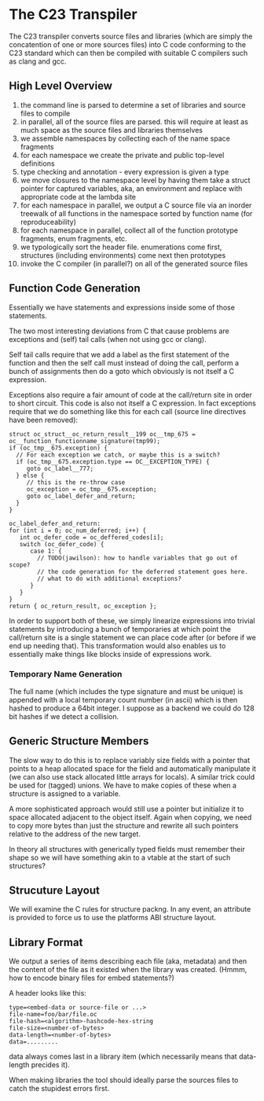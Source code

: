 # The C23 Transpiler

The C23 transpiler converts source files and libraries (which are simply the
concatention of one or more sources files) into C code conforming to the C23
standard which can then be compiled with suitable C compilers such as clang
and gcc.

## High Level Overview

1. the command line is parsed to determine a set of libraries and source files to compile
2. in parallel, all of the source files are parsed. this will require at least as much space
   as the source files and libraries themselves
3. we assemble namespaces by collecting each of the name space fragments
4. for each namespace we create the private and public top-level definitions
5. type checking and annotation - every expression is given a type
6. we move closures to the namespace level by having them take a struct pointer for
   captured variables, aka, an environment and replace with appropriate code at the
   lambda site
7. for each namespace in parallel, we output a C source file via an inorder treewalk
    of all functions in the namespace sorted by function name (for reproduceability)
8. for each namespace in parallel, collect all of the function prototype fragments, enum fragments,
    etc.
9. we typologically sort the header file. enumerations come first, structures (including environments)
   come next then prototypes  
10. invoke the C compiler (in parallel?) on all of the generated source files

## Function Code Generation

Essentially we have statements and expressions inside some of those statements.

The two most interesting deviations from C that cause problems are exceptions and
(self) tail calls (when not using gcc or clang).

Self tail calls require that we add a label as the first statement of the function and then the self call must instead of doing the call, perform a bunch of assignments then do a goto which obviously is not itself a C expression.

Exceptions also require a fair amount of code at the call/return site in order to short circuit.
This code is also not itself a C expression. In fact exceptions require that we do something like this for each call (source line directives have been removed):

```
struct oc_struct__oc_return_result__199 oc__tmp_675 = oc__function_functionname_signature(tmp99);
if (oc_tmp__675.exception) {
  // For each exception we catch, or maybe this is a switch?
  if (oc_tmp__675.exception.type == OC__EXCEPTION_TYPE) {
     goto oc_label__777;
  } else {
     // this is the re-throw case
     oc_exception = oc_tmp__675.exception;
     goto oc_label_defer_and_return;
  }
}

oc_label_defer_and_return:
for (int i = 0; oc_num_deferred; i++) {
   int oc_defer_code = oc_deffered_codes[i];
   switch (oc_defer_code) {
      case 1: {
        // TODO(jawilson): how to handle variables that go out of scope?
        // the code generation for the deferred statement goes here.
        // what to do with additional exceptions?
      }
   }
}
return { oc_return_result, oc_exception };
```
In order to support both of these, we simply linearize expressions into trivial statements
by introducing a bunch of temporaries at which point the call/return site is a single statement
we can place code after (or before if we end up needing that). This transformation would also
enables us to essentially make things like blocks inside of expressions work.

### Temporary Name Generation

The full name (which includes the type signature and must be unique) is appended with a local temporary count number (in ascii) which is then hashed to produce a 64bit integer. I suppose as a backend we could do 128 bit hashes if we detect a collision.

## Generic Structure Members

The slow way to do this is to replace variably size fields with a pointer that points to a heap allocated space for the field and automatically manipulate it (we can also use stack allocated little arrays for locals). A similar trick could be used for (tagged) unions. We have to make copies of these when a structure is assigned to a variable.

A more sophisticated approach would still use a pointer but initialize it to space allocated adjacent to the object itself. Again when copying, we need to copy more bytes than just the structure and
rewrite all such pointers relative to the address of the new target.

In theory all structures with generically typed fields must remember their shape so we will have
something akin to a vtable at the start of such structures?

## Strucuture Layout

We will examine the C rules for structure packng. In any event, an attribute is provided to force us to use the platforms ABI structure layout.

## Library Format

We output a series of items describing each file (aka, metadata) and then the content of the file as it existed when the library was created. (Hmmm, how to encode binary files for embed statements?)

A header looks like this:

```
type=<embed-data or source-file or ...>
file-name=foo/bar/file.oc
file-hash=<algorithm>-hashcode-hex-string
file-size=<number-of-bytes>
data-length=<number-of-bytes>
data=.........
```
data always comes last in a library item (which necessarily means that data-length precides it).

When making libraries the tool should ideally parse the sources files to catch the stupidest
errors first.


